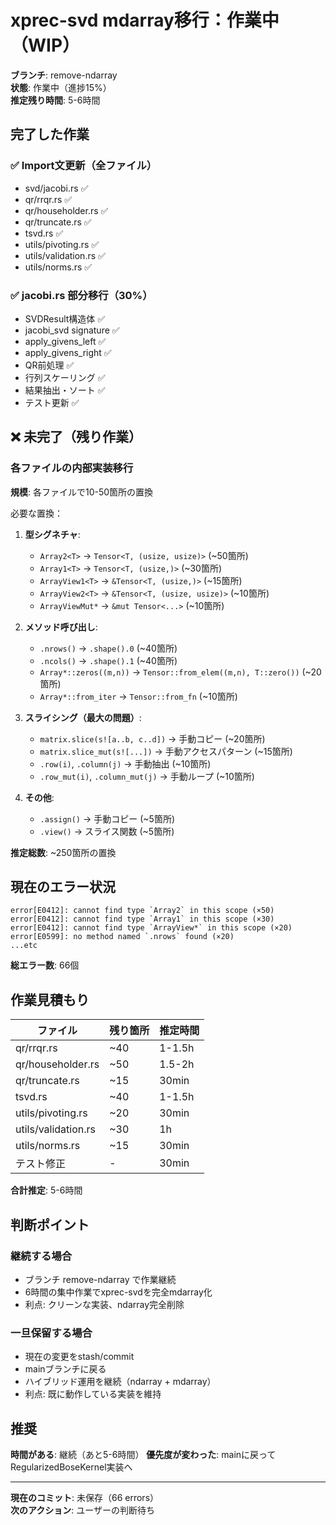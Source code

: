 # xprec-svd mdarray移行：作業中（WIP）

**ブランチ**: remove-ndarray  
**状態**: 作業中（進捗15%）  
**推定残り時間**: 5-6時間

## 完了した作業

### ✅ Import文更新（全ファイル）
- svd/jacobi.rs ✅
- qr/rrqr.rs ✅
- qr/householder.rs ✅
- qr/truncate.rs ✅
- tsvd.rs ✅
- utils/pivoting.rs ✅
- utils/validation.rs ✅
- utils/norms.rs ✅

### ✅ jacobi.rs 部分移行（30%）
- SVDResult構造体 ✅
- jacobi_svd signature ✅
- apply_givens_left ✅
- apply_givens_right ✅
- QR前処理 ✅
- 行列スケーリング ✅
- 結果抽出・ソート ✅
- テスト更新 ✅

## ❌ 未完了（残り作業）

### 各ファイルの内部実装移行

**規模**: 各ファイルで10-50箇所の置換

必要な置換：
1. **型シグネチャ**:
   - `Array2<T>` → `Tensor<T, (usize, usize)>` (~50箇所)
   - `Array1<T>` → `Tensor<T, (usize,)>` (~30箇所)
   - `ArrayView1<T>` → `&Tensor<T, (usize,)>` (~15箇所)
   - `ArrayView2<T>` → `&Tensor<T, (usize, usize)>` (~10箇所)
   - `ArrayViewMut*` → `&mut Tensor<...>` (~10箇所)

2. **メソッド呼び出し**:
   - `.nrows()` → `.shape().0` (~40箇所)
   - `.ncols()` → `.shape().1` (~40箇所)
   - `Array*::zeros((m,n))` → `Tensor::from_elem((m,n), T::zero())` (~20箇所)
   - `Array*::from_iter` → `Tensor::from_fn` (~10箇所)

3. **スライシング（最大の問題）**:
   - `matrix.slice(s![a..b, c..d])` → 手動コピー (~20箇所)
   - `matrix.slice_mut(s![...])` → 手動アクセスパターン (~15箇所)
   - `.row(i)`, `.column(j)` → 手動抽出 (~10箇所)
   - `.row_mut(i)`, `.column_mut(j)` → 手動ループ (~10箇所)

4. **その他**:
   - `.assign()` → 手動コピー (~5箇所)
   - `.view()` → スライス関数 (~5箇所)

**推定総数**: ~250箇所の置換

## 現在のエラー状況

```
error[E0412]: cannot find type `Array2` in this scope (×50)
error[E0412]: cannot find type `Array1` in this scope (×30)
error[E0412]: cannot find type `ArrayView*` in this scope (×20)
error[E0599]: no method named `.nrows` found (×20)
...etc
```

**総エラー数**: 66個

## 作業見積もり

| ファイル | 残り箇所 | 推定時間 |
|---------|---------|----------|
| qr/rrqr.rs | ~40 | 1-1.5h |
| qr/householder.rs | ~50 | 1.5-2h |
| qr/truncate.rs | ~15 | 30min |
| tsvd.rs | ~40 | 1-1.5h |
| utils/pivoting.rs | ~20 | 30min |
| utils/validation.rs | ~30 | 1h |
| utils/norms.rs | ~15 | 30min |
| テスト修正 | - | 30min |

**合計推定**: 5-6時間

## 判断ポイント

### 継続する場合
- ブランチ remove-ndarray で作業継続
- 6時間の集中作業でxprec-svdを完全mdarray化
- 利点: クリーンな実装、ndarray完全削除

### 一旦保留する場合
- 現在の変更をstash/commit
- mainブランチに戻る
- ハイブリッド運用を継続（ndarray + mdarray）
- 利点: 既に動作している実装を維持

## 推奨

**時間がある**: 継続（あと5-6時間）
**優先度が変わった**: mainに戻ってRegularizedBoseKernel実装へ

---
**現在のコミット**: 未保存（66 errors）  
**次のアクション**: ユーザーの判断待ち
